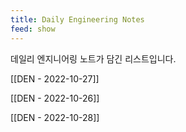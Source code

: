 ```yaml
---
title: Daily Engineering Notes
feed: show
---
```



데일리 엔지니어링 노트가 담긴 리스트입니다.

[[DEN - 2022-10-27]]

[[DEN - 2022-10-26]]

[[DEN - 2022-10-28]]
